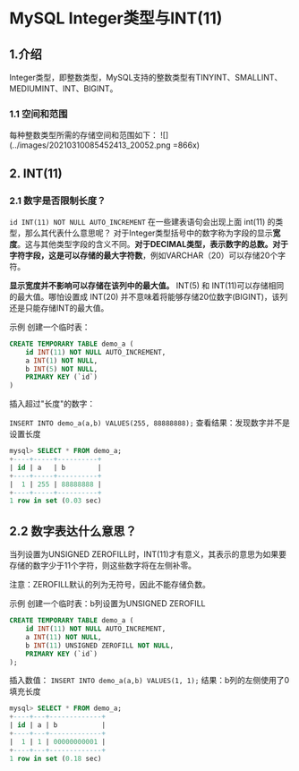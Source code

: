 # MySQL Integer类型与INT(11)
## 1.介绍
Integer类型，即整数类型，MySQL支持的整数类型有TINYINT、SMALLINT、MEDIUMINT、INT、BIGINT。

### 1.1 空间和范围
每种整数类型所需的存储空间和范围如下：
![](../images/20210310085452413_20052.png =866x)


## 2. INT(11)
### 2.1 数字是否限制长度？
`id INT(11) NOT NULL AUTO_INCREMENT`
在一些建表语句会出现上面 int(11) 的类型，那么其代表什么意思呢？
对于Integer类型括号中的数字称为字段的显示**宽度**。这与其他类型字段的含义不同。**对于DECIMAL类型，表示数字的总数。对于字符字段，这是可以存储的最大字符数**，例如VARCHAR（20）可以存储20个字符。

**显示宽度并不影响可以存储在该列中的最大值。** INT(5) 和 INT(11)可以存储相同的最大值。哪怕设置成 INT(20) 并不意味着将能够存储20位数字(BIGINT)，该列还是只能存储INT的最大值。

示例
创建一个临时表：

```sql
CREATE TEMPORARY TABLE demo_a (
    id INT(11) NOT NULL AUTO_INCREMENT,
    a INT(1) NOT NULL,
    b INT(5) NOT NULL,
    PRIMARY KEY (`id`)
)
```
插入超过"长度"的数字：

`INSERT INTO demo_a(a,b) VALUES(255, 88888888);`
查看结果：发现数字并不是设置长度
```sql
mysql> SELECT * FROM demo_a;
+----+-----+----------+
| id | a   | b        |
+----+-----+----------+
|  1 | 255 | 88888888 |
+----+-----+----------+
1 row in set (0.03 sec)
```

## 2.2 数字表达什么意思？
当列设置为UNSIGNED ZEROFILL时，INT(11)才有意义，其表示的意思为如果要存储的数字少于11个字符，则这些数字将在左侧补零。

注意：ZEROFILL默认的列为无符号，因此不能存储负数。

示例
创建一个临时表：b列设置为UNSIGNED ZEROFILL

```sql
CREATE TEMPORARY TABLE demo_a (
    id INT(11) NOT NULL AUTO_INCREMENT,
    a INT(11) NOT NULL,
    b INT(11) UNSIGNED ZEROFILL NOT NULL,
    PRIMARY KEY (`id`)
);
```

 插入数值：
`INSERT INTO demo_a(a,b) VALUES(1, 1);`
 结果：b列的左侧使用了0填充长度
```sql
mysql> SELECT * FROM demo_a;
+----+---+-------------+
| id | a | b           |
+----+---+-------------+
|  1 | 1 | 00000000001 |
+----+---+-------------+
1 row in set (0.18 sec)
```